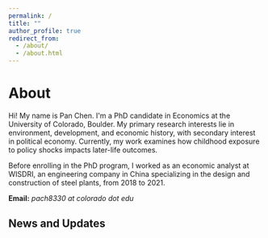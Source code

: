 ```yaml
---
permalink: /
title: ""
author_profile: true
redirect_from: 
  - /about/
  - /about.html
---
```


# About

Hi! My name is Pan Chen. I'm a PhD candidate in Economics at the University of Colorado, Boulder. My primary research interests lie in environment, development, and economic history, with secondary interest in political economy. Currently, my work examines how childhood exposure to policy shocks impacts later-life outcomes.

Before enrolling in the PhD program, I worked as an economic analyst at WISDRI, an engineering company in China specializing in the design and construction of steel plants, from 2018 to 2021.

**Email:** *pach8330 at colorado dot edu*

## News and Updates
